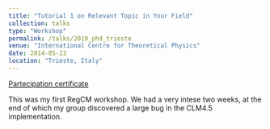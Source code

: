 ```yaml
---
title: "Tutorial 1 on Relevant Topic in Your Field"
collection: talks
type: "Workshop"
permalink: /talks/2019_phd_trieste
venue: "International Centre for Theoretical Physics"
date: 2014-05-23
location: "Trieste, Italy"
---
```


[Partecipation certificate](https://adrfantini.github.io/files/part_cert/2019_phd_trieste.pdf)

This was my first RegCM workshop. We had a very intese two weeks, at the end of which my group discovered a large bug in the CLM4.5 implementation.

